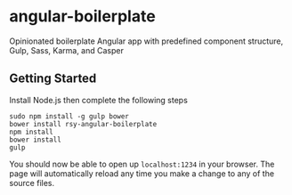 # angular-boilerplate
Opinionated boilerplate Angular app with predefined component structure, Gulp, Sass, Karma, and Casper

## Getting Started
Install Node.js then complete the following steps
```
sudo npm install -g gulp bower
bower install rsy-angular-boilerplate
npm install
bower install
gulp
```
You should now be able to open up `localhost:1234` in your browser. The page 
will automatically reload any time you make a change to any of the source files.
